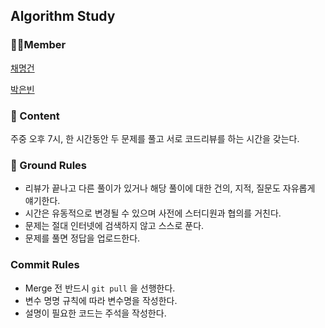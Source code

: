 ## Algorithm Study

### 👩‍💻Member

[채명건](https:///github.com/mgchae/)  

[박은빈](https://github.com/42cosmos/)  

### 📒 Content

주중 오후 7시, 한 시간동안 두 문제를 풀고 서로 코드리뷰를 하는 시간을 갖는다.   



### 📏 Ground Rules

- 리뷰가 끝나고 다른 풀이가 있거나 해당 풀이에 대한 건의, 지적, 질문도 자유롭게 얘기한다.  
- 시간은 유동적으로 변경될 수 있으며 사전에 스터디원과 협의를 거친다.
- 문제는 절대 인터넷에 검색하지 않고 스스로 푼다.
- 문제를 풀면 정답을 업로드한다.



### Commit Rules

- Merge 전 반드시 `git pull` 을 선행한다.
- 변수 명명 규칙에 따라 변수명을 작성한다.
- 설명이 필요한 코드는 주석을 작성한다.